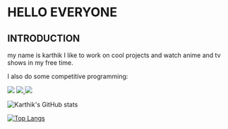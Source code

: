# HELLO EVERYONE
## INTRODUCTION
my name is karthik
I like to work on cool projects and watch anime and tv shows in my free time. 

I also do some competitive programming:

<a target="_blank" href="https://www.codewars.com/users/gangula-karthik"><img src="https://www.codewars.com/users/gangula-karthik/badges/large"></a>
<a target="_blank" href="https://leetcode.com/gkarthik923/"><img src="https://user-images.githubusercontent.com/56480632/188174021-293d80e1-bc76-4a44-a652-cca6c83ba5d8.png">
<a target="_blank" href="https://www.hackerrank.com/gkarthik923"><img src="https://user-images.githubusercontent.com/56480632/188174354-45122c76-89d2-4781-9649-fff10736b31b.png"></a>





![Karthik's GitHub stats](https://github-readme-stats.vercel.app/api?username=gangula-karthik&show_icons=true&theme=dark)

[![Top Langs](https://github-readme-stats.vercel.app/api/top-langs/?username=gangula-karthik&layout=compact&show_icons=true&theme=dark)](https://github.com/anuraghazra/github-readme-stats)


